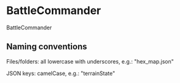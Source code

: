 # BattleCommander
BattleCommander

## Naming conventions
Files/folders: all lowercase with underscores, e.g.: "hex_map.json"

JSON keys: camelCase, e.g.: "terrainState" 
